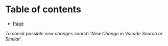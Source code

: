 # Table of contents

* [Page](README.md)

*To check possible new changes search 'New Change in Vscode Search or Similar'*.